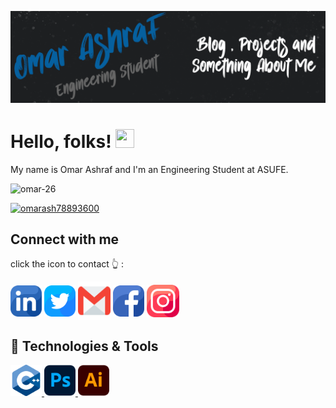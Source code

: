 ![Header](https://github.com/Omar-26/Omar-26/blob/main/Assets/Readme%20Header.png?raw=true "Header")

# Hello, folks! <img src="https://raw.githubusercontent.com/MartinHeinz/MartinHeinz/master/wave.gif" width="30px" height="30px" />

My name is Omar Ashraf and I'm an Engineering Student at ASUFE.

<p align="left"> <img src="https://komarev.com/ghpvc/?username=omar-26&label=Profile%20views&color=0e75b6&style=flat" alt="omar-26" /> </p>

<p align="left"> <a href="https://twitter.com/omarash78893600" target="blank"><img src="https://img.shields.io/twitter/follow/omarash78893600?logo=twitter&style=for-the-badge" alt="omarash78893600" /></a> </p>

## Connect with me
click the icon to contact 👆 :
<p align="Left">
<a href="https://www.linkedin.com/in/omar-ashraf01" target="blank"><img align="center" src="https://github.com/Omar-26/Icons/blob/main/linkedin.png?raw=true" alt="Linkedin" height="50" width="50" /></a>
<a href="https://twitter.com/omarash78893600" target="blank"><img align="center" src="https://github.com/Omar-26/Icons/blob/main/twitter.png?raw=true" alt="Twitter" height="50" width="50" /></a>
<a href="mailto:eng.omar.ashraf26@gmail.com" target="blank"><img align="center" src="https://github.com/Omar-26/Icons/blob/main/gmail.png?raw=true" alt="Gmail" height="61" width="52" /></a>
<a href="https://www.facebook.com/ommaar.ashrraaf" target="blank"><img align="center" src="https://github.com/Omar-26/Icons/blob/main/facebook.png?raw=true" alt="Facebook" height="50" width="50" /></a>
<a href="https://www.instagram.com/ommaar_ashrraaf/" target="blank"><img align="center" src="https://github.com/Omar-26/Icons/blob/main/instagram.png?raw=true" alt="Instagram" height="52" width="52" /></a>
</p>

## 🔧 Technologies & Tools
<p align="left"><a href="https://en.wikipedia.org/wiki/C%2B%2B" target="_blank" rel="noreferrer"> <img src="https://github.com/Omar-26/Icons/blob/main/c-.png?raw=true" alt="photoshop" width="50" height="50"/></a><a href="https://www.photoshop.com/en" target="_blank" rel="noreferrer"> <img src="https://github.com/Omar-26/Icons/blob/main/photoshop.png?raw=true" alt="photoshop" width="50" height="50"/></a><a href="https://www.adobe.com/in/products/illustrator.html" target="_blank" rel="noreferrer"> <img src="https://github.com/Omar-26/Icons/blob/main/illustrator.png?raw=true" alt="illustrator" width="50" height="50"/></a</p>
  
<!-- // x1f4c8; GitHub Stats -->

